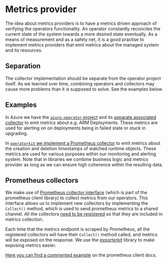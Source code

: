 # Metrics provider

The idea about metrics providers is to have a metrics driven approach of
verifying the operators functionality. An operator constantly reconciles the
current state of the system towards a more desired state eventually. As a means
of measurement and as a safety net, it is a good practise to implement metrics
providers that emit metrics about the managed system and its resources.



## Separation

The collector implementation should be separate from the operator project
itself. As we learned over time, combining operators and collectors may cause
more problems than it is supposed to solve. See the examples below.



## Examples

In Azure we have the [`azure-operator`
project](https://github.com/giantswarm/azure-operator) and its [separate
associated collector](https://github.com/giantswarm/azure-collector) to emit
metrics about e.g. ARM Deployments. These metrics are used for alerting on on
deployments being in failed state or stuck in upgrading.

In [`operatorkit` we implement a Prometheus
collector](https://github.com/giantswarm/operatorkit/tree/master/informer/collector)
to emit metrics about the creation and deletion timestamps of watched runtime
objects. These metrics are used for various purposes within our monitoring and
alerting system. Note that in libraries we combine business logic and metrics
provider as long as we can ensure high coherence within the resulting data.



## Prometheus collectors

We make use of [Prometheus collector interface](https://godoc.org/github.com/prometheus/client_golang/prometheus#Collector)
(which is part of the prometheus client library) to collect metrics from our
operators. This interface allows us to implement new collectors by implementing
the `Collect()` method, which is used to send prometheus metrics to a shared
channel. All the collectors [need to be
registered](https://godoc.org/github.com/prometheus/client_golang/prometheus#Registerer)
so that they are included in metrics collection.

Each time that the metrics endpoint is scraped by Prometheus, all the
registered collectors will have their `Collect()` method called, and metrics
will be exposed on the response. We use the [exporterkit](https://github.com/giantswarm/exporterkit)
library to make exposing metrics easier.

[Here you can find a commented example](https://godoc.org/github.com/prometheus/client_golang/prometheus#ex-Collector) on the prometheus client docs.
